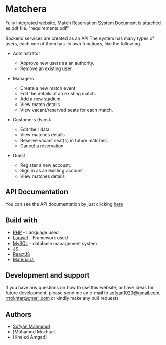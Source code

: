 Matchera
=============
Fully integrated website, Match Reservation System
Document is attached as pdf file. "requirements.pdf"

Backend services are created as an API 
The system has many types of users, each one of them has its own functions, like the following

* Adminstrator
    * Approve new users as an authority.
    * Remove an existing user.

* Managers
    * Create a new match event
    * Edit the details of an existing match.
    * Add a new stadium.
    * View match details
    * View vacant/reserved seats for each match.

* Customers (Fans):
    * Edit their data.
    * View matches details
    * Reserve vacant seat(s) in future matches.
    * Cancel a reservation

* Guest
    * Register a new account.
    * Sign in as an existing account
    * View matches details


## API Documentation
You can see the API documentation by just clicking [here](https://docs0.herokuapp.com/#introduction)

## Build with 
* [PHP](https://www.php.net/) - Language used
* [Laravel](https://laravel.com/) - Framework used
* [MySQL](https://dev.mysql.com/doc/refman/8.0/en/what-is-mysql.html) - database management system
* [JS]()
* [ReactJS]()
* [MaterialUI]()

## Development and support 
If you have any questions on how to use this website, or have ideas for future development, 
please send me an e-mail to sofyan1020@gmail.com, rrrokhtar@gmail.com or kindly make any pull requests


## Authors
* [Sofyan Mahmoud](https://github.com/sofyanmahmoud0000)
* [Mohamed Mokhtar]
* [Khaled Amgad]
